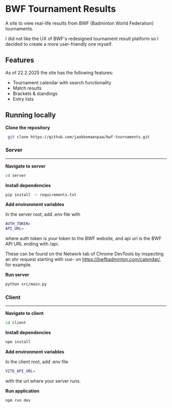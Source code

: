 # BWF Tournament Results

A site to view real-life results from BWF (Badminton World Federation) tournaments.

I did not like the UX of BWF's redesigned tournament result platform so I decided to create a more user-friendly one myself.

## Features

As of 22.2.2025 the site has the following features:
- Tournament calendar with search functionality
- Match results
- Brackets & standings
- Entry lists 

## Running locally

**Clone the repository**
```bash
 git clone https://github.com/jaakkomaenpaa/bwf-tournaments.git
 ```

### Server

***

**Navigate to server**
```bash 
cd server
```

**Install dependencies**
```bash 
pip install -r requirements.txt
```

**Add environment variables**

In the server root, add .env file with  
```bash 
AUTH_TOKEN=
API_URL=
```
where auth token is your token to the BWF website, and api url is the BWF API URL ending with /api. 

These can be found on the Network tab of Chrome DevTools by inspecting an xhr request starting with *vue-* on https://bwfbadminton.com/calendar/, for example.

**Run server**
```bash 
python src/main.py
```

### Client

***

**Navigate to client**
```bash 
cd client
```

**Install dependencies**
```bash 
npm install
```

**Add environment variables**

In the client root, add .env file  
```bash 
VITE_API_URL=
```
with the url where your server runs.

**Run application**
```bash 
npm run dev
```
